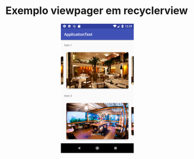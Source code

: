 # Exemplo viewpager em recyclerview

<p align="center">
  <img src="https://github.com/RafaelBarbosatec/Exemplo_viewpager_in_recyclerview/blob/master/print/print1.png" width="200"/>
</p>

